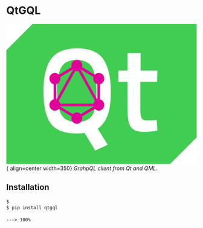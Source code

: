 # QtGQL
![Logo](./assets/logo.svg){ align=center width=350}
*GrahpQL client from Qt and QML.*


## Installation
<div class="termy">

```
$
$ pip install qtgql

---> 100%
```

</div>
